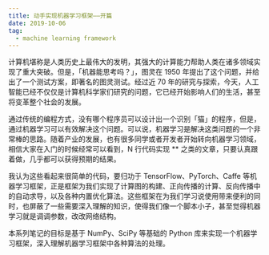 ```yaml
---
title: 动手实现机器学习框架——开篇
date: 2019-10-06
tag:
  - machine learning framework
---
```


计算机堪称是人类历史上最伟大的发明，其强大的计算能力帮助人类在诸多领域实现了重大突破。但是，「机器能思考吗？」，图灵在 1950 年提出了这个问题，并给出了一个测试方案，即著名的图灵测试。经过近 70 年的研究与探索，今天，人工智能已经不仅仅是计算机科学家们研究的问题，它已经开始影响人们的生活，甚至将变革整个社会的发展。

<!-- more -->

通过传统的编程方式，没有哪个程序员可以设计出一个识别「猫」的程序，但是，通过机器学习可以有效解决这个问题。可以说，机器学习是解决这类问题的一个非常棒的思路。随着产业的发展，也有很多同学或者开发者开始转向机器学习领域，相信大家在入门的时候经常可以看到，N 行代码实现 ** 之类的文章，只要认真跟着做，几乎都可以获得预期的结果。

我认为这些看起来很简单的代码，要归功于 TensorFlow、PyTorch、Caffe 等机器学习框架，正是框架为我们实现了计算图的构建、正向传播的计算、反向传播中的自动求导，以及各种内置优化算法。这些框架在为我们学习说使用带来便利的同时，也屏蔽了一些需要深入理解的知识，使得我们像一个脚本小子，甚至觉得机器学习就是调调参数，改改网络结构。

本系列笔记的目标是基于 NumPy、SciPy 等基础的 Python 库来实现一个机器学习框架，深入理解机器学习框架中各种算法的处理。

